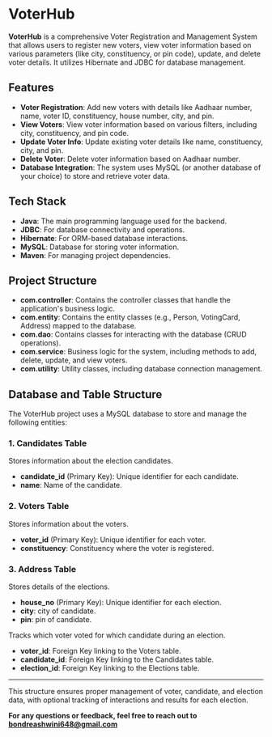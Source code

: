 # VoterHub

**VoterHub** is a comprehensive Voter Registration and Management System that allows users to register new voters, view voter information based on various parameters (like city, constituency, or pin code), update, and delete voter details. It utilizes Hibernate and JDBC for database management.

## Features

- **Voter Registration**: Add new voters with details like Aadhaar number, name, voter ID, constituency, house number, city, and pin.
- **View Voters**: View voter information based on various filters, including city, constituency, and pin code.
- **Update Voter Info**: Update existing voter details like name, constituency, city, and pin.
- **Delete Voter**: Delete voter information based on Aadhaar number.
- **Database Integration**: The system uses MySQL (or another database of your choice) to store and retrieve voter data.

## Tech Stack

- **Java**: The main programming language used for the backend.
- **JDBC**: For database connectivity and operations.
- **Hibernate**: For ORM-based database interactions.
- **MySQL**: Database for storing voter information.
- **Maven**: For managing project dependencies.

## Project Structure

- **com.controller**: Contains the controller classes that handle the application's business logic.
- **com.entity**: Contains the entity classes (e.g., Person, VotingCard, Address) mapped to the database.
- **com.dao**: Contains classes for interacting with the database (CRUD operations).
- **com.service**: Business logic for the system, including methods to add, delete, update, and view voters.
- **com.utility**: Utility classes, including database connection management.

## Database and Table Structure

The VoterHub project uses a MySQL database to store and manage the following entities:

### **1. Candidates Table**
Stores information about the election candidates.

- **candidate_id** (Primary Key): Unique identifier for each candidate.
- **name**: Name of the candidate.


### **2. Voters Table**
Stores information about the voters.

- **voter_id** (Primary Key): Unique identifier for each voter.
- **constituency**: Constituency where the voter is registered.

### **3. Address Table**
Stores details of the elections.

- **house_no** (Primary Key): Unique identifier for each election.
- **city**: city of candidate.
- **pin**: pin of candidate.

Tracks which voter voted for which candidate during an election.

- **voter_id**: Foreign Key linking to the Voters table.
- **candidate_id**: Foreign Key linking to the Candidates table.
- **election_id**: Foreign Key linking to the Elections table.

---

This structure ensures proper management of voter, candidate, and election data, with optional tracking of interactions and results for each election.



**For any questions or feedback, feel free to reach out to** **bondreashwini648@gmail.com**
